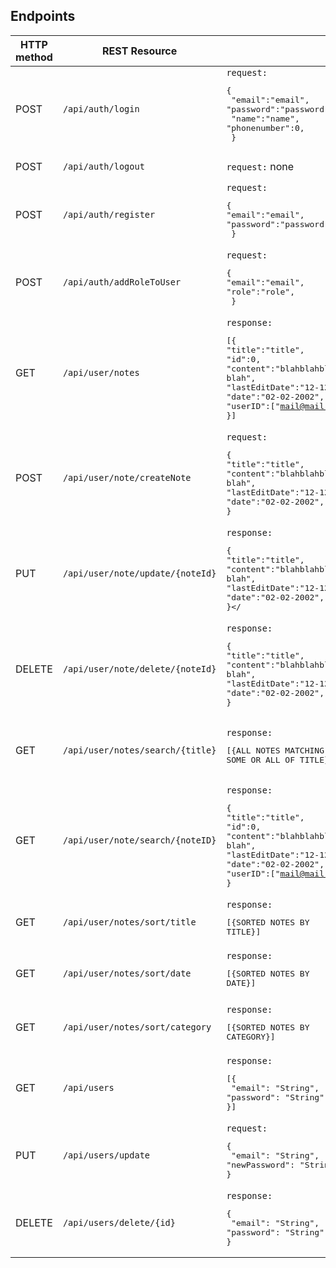  ## Endpoints

| HTTP method | REST Resource                     |                                                                                                                                                                                                                                                             | Comment                                                                                |
| ----------- | --------------------------------- | ----------------------------------------------------------------------------------------------------------------------------------------------------------------------------------------------------------------------------------------------------------- | -------------------------------------------------------------------------------------- |
| POST        | `/api/auth/login`                 | `request:` <br><pre lang="json">{&#13; "email":"email",&#13; "password":"password",&#13; "name":"name",&#13;"phonenumber":0,&#13; }</pre>                                                                                                                   | Login(Token in response) (user access)                                                 |
| POST        | `/api/auth/logout`                | `request:` none                                                                                                                                                                                                                                             | Logout  (user access)                                                                  |
| POST        | `/api/auth/register`              | `request:` <br><pre lang="json">{&#13;"email":"email",&#13; "password":"password",&#13; }</pre>                                                                                                                                                             | Register new user (user access)                                                        |
| POST        | `/api/auth/addRoleToUser`         | `request:` <br><pre lang="json">{&#13;"email":"email",&#13;"role":"role",&#13; }</pre>                                                                                                                                                                      | Add a role to a user                                                                   |
| GET         | `/api/user/notes`                 | `response:` <br><pre lang="json">[{&#13;"title":"title",&#13;"id":0,&#13;"content":"blahblahblah blah",&#13;"lastEditDate":"12-12-2012",&#13;"date":"02-02-2002",&#13;"userID":["mail@mail.com"],&#13;}]</pre>                                              | Get all notes belonging to the user that belongs to authentication token (user access) |
| POST        | `/api/user/note/createNote`      | `request:` <br><pre lang="json">{&#13;"title":"title",&#13;"content":"blahblahblah blah",&#13;"lastEditDate":"12-12-2012",&#13;"date":"02-02-2002",&#13;}</pre>                                                                                             | Create a new note and adds current logged in user as userID (user access)              |
| PUT         | `/api/user/note/update/{noteId}` | `response:` <br><pre lang="json">{&#13;"title":"title",&#13;"content":"blahblahblah blah",&#13;"lastEditDate":"12-12-2012",&#13;"date":"02-02-2002",&#13;}</
| DELETE         | `/api/user/note/delete/{noteId}` | `response:` <br><pre lang="json">{&#13;"title":"title",&#13;"content":"blahblahblah blah",&#13;"lastEditDate":"12-12-2012",&#13;"date":"02-02-2002",&#13;}</pre>                                                                                             | delete note belonging to logged in user (user access)                                    
| GET | `/api/user/notes/search/{title}` | `response:` <br><pre lang="json">[{ALL NOTES MATCHING SOME OR ALL OF TITLE}]</pre> | Retrieve all notes matching some or all of title |
| GET         | `/api/user/note/search/{noteID}`                  | `response:` <br><pre lang="json">{&#13;"title":"title",&#13;"id":0,&#13;"content":"blahblahblah blah",&#13;"lastEditDate":"12-12-2012",&#13;"date":"02-02-2002",&#13;"userID":["mail@mail.com"],&#13;}</pre>                                                | Get *a* note belonging to the user that belongs to authentication token (user access)  |x$x 
| GET         | `/api/user/notes/sort/title`       | `response:` <br><pre lang="json">[{SORTED NOTES BY TITLE}]</pre>                                                                                                                                                                                            | sort by title alphabeticly                                                             |
| GET         | `/api/user/notes/sort/date`        | `response:` <br><pre lang="json">[{SORTED NOTES BY DATE}]</pre>                                                                                                                                                                                             | Retreive sorted notes by date (user access)                                            |
| GET         | `/api/user/notes/sort/category`    | `response:` <br><pre lang="json">[{SORTED NOTES BY CATEGORY}]</pre>                                                                                                                                                                                         | Retreive sorted notes by category (user access)                                        |
| GET         | `/api/users`                      | `response:` <br><pre lang="json">[{&#13; "email": "String",&#13; "password": "String",&#13;}]</pre>                               | Retrive all users (admin access)                                                       |
| PUT         | `/api/users/update`               | `request:` <br><pre lang="json">{&#13;  "email": "String",&#13;  "newPassword": "String"&#13;}</pre>                                                                                                                                                        | update a user  (admin access)                                                          |
| DELETE         | `/api/users/delete/{id}`          | `response:` <br><pre lang="json">{&#13; "email": "String",&#13; "password": "String",&#13;}</pre>                                            |

